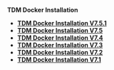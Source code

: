 <strong>TDM Docker Installation<strong>

<ul>
<li><a href="/articles/98_maintenance_and_operational/Installations/Docker/TDM/TDM_Docker_Installation_V7.5.1.md">TDM Docker Installation V7.5.1</a></li>      
<li><a href="/articles/98_maintenance_and_operational/Installations/Docker/TDM/TDM_Docker_Installation_V7.5.md">TDM Docker Installation V7.5</a></li>    
<li><a href="/articles/98_maintenance_and_operational/Installations/Docker/TDM/TDM_Docker_Installation_V7.4.md">TDM Docker Installation V7.4</a></li>    
<li><a href="/articles/98_maintenance_and_operational/Installations/Docker/TDM/TDM_Docker_Installation_V7.3.md">TDM Docker Installation V7.3</a></li>
<li><a href="/articles/98_maintenance_and_operational/Installations/Docker/TDM/TDM_Docker_Installation_V7.2.md">TDM Docker Installation V7.2</a></li>
<li><a href="/articles/98_maintenance_and_operational/Installations/Docker/TDM/TDM_Docker_Installation_V7.1.md">TDM Docker Installation V7.1</a></li>
</ul>
